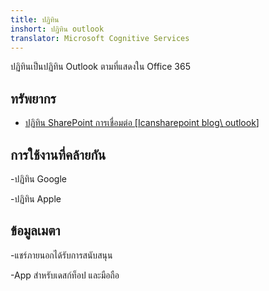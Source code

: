 ```yaml
---
title: ปฏิทิน
inshort: ปฏิทิน outlook
translator: Microsoft Cognitive Services
---
```


ปฏิทินเป็นปฏิทิน Outlook ตามที่แสดงใน Office 365

ทรัพยากร
---------

- [ปฏิทิน SharePoint การเชื่อมต่อ
    \[Icansharepoint blog\ outlook](http://icsh.pt/SPandOutlook)]

การใช้งานที่คล้ายกัน
--------------------

-ปฏิทิน Google

-ปฏิทิน Apple

ข้อมูลเมตา
--------

-แชร์ภายนอกได้รับการสนับสนุน

-App สำหรับเดสก์ท็อป และมือถือ

